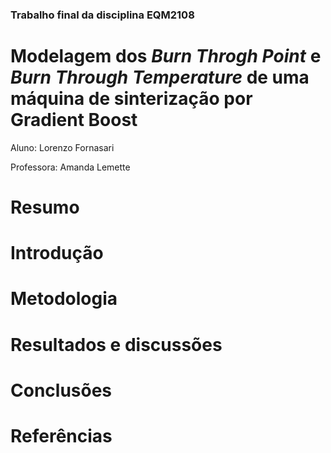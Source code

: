 ### Trabalho final da disciplina EQM2108
# Modelagem dos _Burn Throgh Point_ e _Burn Through Temperature_ de uma máquina de sinterização por Gradient Boost

Aluno: Lorenzo Fornasari

Professora: Amanda Lemette

# Resumo

# Introdução

# Metodologia

# Resultados e discussões

# Conclusões

# Referências
